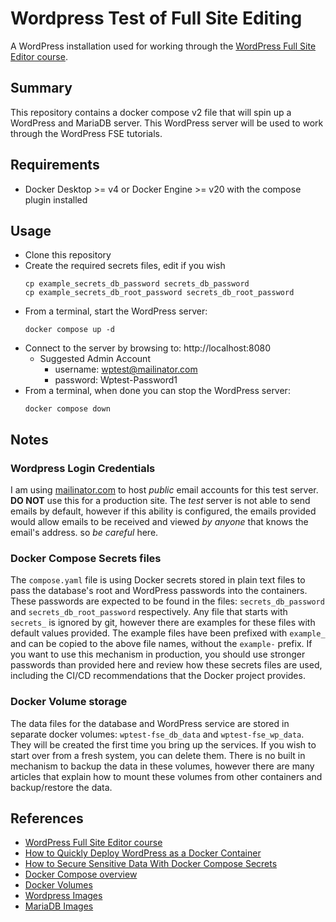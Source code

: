# Wordpress Test of Full Site Editing
A WordPress installation used for working through the [WordPress Full Site Editor course](https://learn.wordpress.org/courses/#using-the-site-editor).

## Summary
This repository contains a docker compose v2 file that will spin up a WordPress and MariaDB server. This WordPress server will be used to work through the WordPress FSE tutorials.

## Requirements
- Docker Desktop >= v4 or Docker Engine >= v20 with the compose plugin installed

## Usage
- Clone this repository
- Create the required secrets files, edit if you wish
  ```
  cp example_secrets_db_password secrets_db_password
  cp example_secrets_db_root_password secrets_db_root_password
  ```
- From a terminal, start the WordPress server:
  ```
  docker compose up -d
  ```
- Connect to the server by browsing to: http://localhost:8080
    - Suggested Admin Account
        - username: wptest@mailinator.com
        - password: Wptest-Password1
- From a terminal, when done you can stop the WordPress server:
  ```
  docker compose down
  ```

## Notes
### Wordpress Login Credentials
I am using [mailinator.com](https://www.mailinator.com/v4/public/inboxes.jsp?to=wptest) to host *public* email accounts for this test server. **DO NOT** use this for a production site. The *test* server is not able to send emails by default, however if this ability is configured, the emails provided would allow emails to be received and viewed *by anyone* that knows the email's address. so *be careful* here.

### Docker Compose Secrets files
The `compose.yaml` file is using Docker secrets stored in plain text files to pass the database's root and WordPress passwords into the containers. These passwords are expected to be found in the files: `secrets_db_password` and `secrets_db_root_password` respectively. Any file that starts with `secrets_` is ignored by git, however there are examples for these files with default values provided. The example files have been prefixed with `example_` and can be copied to the above file names, without the `example-` prefix. If you want to use this mechanism in production, you should use stronger passwords than provided here and review how these secrets files are used, including the CI/CD recommendations that the Docker project provides.

### Docker Volume storage
The data files for the database and WordPress service are stored in separate docker volumes: `wptest-fse_db_data` and `wptest-fse_wp_data`. They will be created the first time you bring up the services. If you wish to start over from a fresh system, you can delete them. There is no built in mechanism to backup the data in these volumes, however there are many articles that explain how to mount these volumes from other containers and backup/restore the data.

## References
- [WordPress Full Site Editor course](https://learn.wordpress.org/courses/#using-the-site-editor)
- [How to Quickly Deploy WordPress as a Docker Container](https://www.howtogeek.com/devops/how-to-quickly-deploy-wordpress-as-a-docker-container/)
- [How to Secure Sensitive Data With Docker Compose Secrets](https://www.howtogeek.com/devops/how-to-secure-sensitive-data-with-docker-compose-secrets/)
- [Docker Compose overview](https://docs.docker.com/compose/)
- [Docker Volumes](https://docs.docker.com/storage/volumes/)
- [Wordpress Images](https://hub.docker.com/_/wordpress)
- [MariaDB Images](https://hub.docker.com/_/mariadb)
